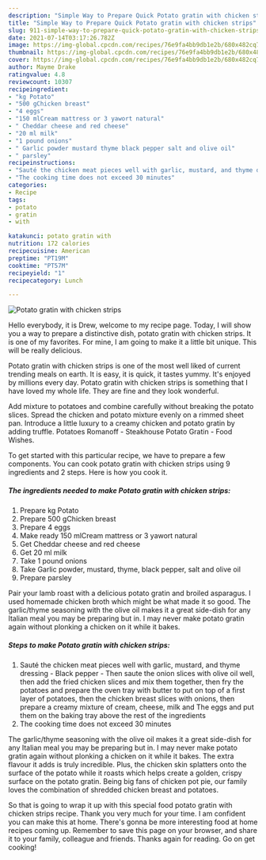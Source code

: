 ```yaml
---
description: "Simple Way to Prepare Quick Potato gratin with chicken strips"
title: "Simple Way to Prepare Quick Potato gratin with chicken strips"
slug: 911-simple-way-to-prepare-quick-potato-gratin-with-chicken-strips
date: 2021-07-14T03:17:26.782Z
image: https://img-global.cpcdn.com/recipes/76e9fa4bb9db1e2b/680x482cq70/potato-gratin-with-chicken-strips-recipe-main-photo.jpg
thumbnail: https://img-global.cpcdn.com/recipes/76e9fa4bb9db1e2b/680x482cq70/potato-gratin-with-chicken-strips-recipe-main-photo.jpg
cover: https://img-global.cpcdn.com/recipes/76e9fa4bb9db1e2b/680x482cq70/potato-gratin-with-chicken-strips-recipe-main-photo.jpg
author: Mayme Drake
ratingvalue: 4.8
reviewcount: 10307
recipeingredient:
- "kg Potato"
- "500 gChicken breast"
- "4 eggs"
- "150 mlCream mattress or 3 yawort natural"
- " Cheddar cheese and red cheese"
- "20 ml milk"
- "1 pound onions"
- " Garlic powder mustard thyme black pepper salt and olive oil"
- " parsley"
recipeinstructions:
- "Sauté the chicken meat pieces well with garlic, mustard, and thyme dressing  Black pepper Then saute the onion slices with olive oil well, then add the fried chicken slices and mix them together, then fry the potatoes and prepare the oven tray with butter to put on top of a first layer of potatoes, then the chicken breast slices with onions, then prepare a creamy mixture of cream, cheese, milk and The eggs and put them on the baking tray above the rest of the ingredients"
- "The cooking time does not exceed 30 minutes"
categories:
- Recipe
tags:
- potato
- gratin
- with

katakunci: potato gratin with 
nutrition: 172 calories
recipecuisine: American
preptime: "PT19M"
cooktime: "PT57M"
recipeyield: "1"
recipecategory: Lunch

---
```



![Potato gratin with chicken strips](https://img-global.cpcdn.com/recipes/76e9fa4bb9db1e2b/680x482cq70/potato-gratin-with-chicken-strips-recipe-main-photo.jpg)

Hello everybody, it is Drew, welcome to my recipe page. Today, I will show you a way to prepare a distinctive dish, potato gratin with chicken strips. It is one of my favorites. For mine, I am going to make it a little bit unique. This will be really delicious.

Potato gratin with chicken strips is one of the most well liked of current trending meals on earth. It is easy, it is quick, it tastes yummy. It's enjoyed by millions every day. Potato gratin with chicken strips is something that I have loved my whole life. They are fine and they look wonderful.

Add mixture to potatoes and combine carefully without breaking the potato slices. Spread the chicken and potato mixture evenly on a rimmed sheet pan. Introduce a little luxury to a creamy chicken and potato gratin by adding truffle. Potatoes Romanoff - Steakhouse Potato Gratin - Food Wishes.


To get started with this particular recipe, we have to prepare a few components. You can cook potato gratin with chicken strips using 9 ingredients and 2 steps. Here is how you cook it.

<!--inarticleads1-->

##### The ingredients needed to make Potato gratin with chicken strips:

1. Prepare kg Potato
1. Prepare 500 gChicken breast
1. Prepare 4 eggs
1. Make ready 150 mlCream mattress or 3 yawort natural
1. Get  Cheddar cheese and red cheese
1. Get 20 ml milk
1. Take 1 pound onions
1. Take  Garlic powder, mustard, thyme, black pepper, salt and olive oil
1. Prepare  parsley


Pair your lamb roast with a delicious potato gratin and broiled asparagus. I used homemade chicken broth which might be what made it so good. The garlic/thyme seasoning with the olive oil makes it a great side-dish for any Italian meal you may be preparing but in. I may never make potato gratin again without plonking a chicken on it while it bakes. 

<!--inarticleads2-->

##### Steps to make Potato gratin with chicken strips:

1. Sauté the chicken meat pieces well with garlic, mustard, and thyme dressing -  Black pepper - Then saute the onion slices with olive oil well, then add the fried chicken slices and mix them together, then fry the potatoes and prepare the oven tray with butter to put on top of a first layer of potatoes, then the chicken breast slices with onions, then prepare a creamy mixture of cream, cheese, milk and The eggs and put them on the baking tray above the rest of the ingredients
1. The cooking time does not exceed 30 minutes


The garlic/thyme seasoning with the olive oil makes it a great side-dish for any Italian meal you may be preparing but in. I may never make potato gratin again without plonking a chicken on it while it bakes. The extra flavour it adds is truly incredible. Plus, the chicken skin splatters onto the surface of the potato while it roasts which helps create a golden, crispy surface on the potato gratin. Being big fans of chicken pot pie, our family loves the combination of shredded chicken breast and potatoes. 

So that is going to wrap it up with this special food potato gratin with chicken strips recipe. Thank you very much for your time. I am confident you can make this at home. There's gonna be more interesting food at home recipes coming up. Remember to save this page on your browser, and share it to your family, colleague and friends. Thanks again for reading. Go on get cooking!
